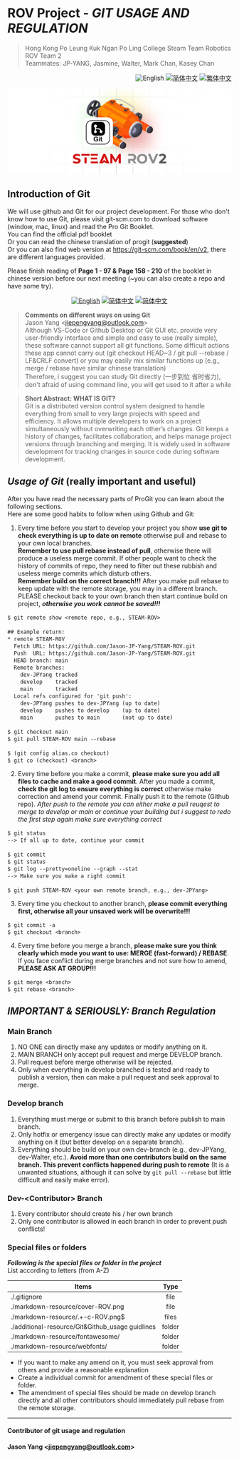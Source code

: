 # ROV Project - ***GIT USAGE AND REGULATION***
<link rel="stylesheet" type="text/css" href="./markdown-resource/fontawesome/all.min.css">
<link rel="stylesheet" type="text/css" href="./markdown-resource/fontawesome/fontawesome.min.css">
<link rel="stylesheet" type="text/css" href="./markdown-resource/fontawesome/brands.min.css">
<link rel="stylesheet" type="text/css" href="./markdown-resource/fontawesome/solid.min.css">
<link rel="stylesheet" type="text/css" href="./markdown-resource/fontawesome/regular.min.css">
<link rel="stylesheet" type="text/css" href="./markdown-resource/fontawesome/thin.min.css">
<link rel="stylesheet" type="text/css" href="./markdown-resource/fontawesome/light.min.css">
<link rel="stylesheet" type="text/css" href="./markdown-resource/fontawesome/duotone.min.css">
<link rel="stylesheet" type="text/css" href="./markdown-resource/fontawesome/sharp-solid.min.css">

> Hong Kong Po Leung Kuk Ngan Po Ling College Steam Team Robotics ROV Team 2 </br>
> Teammates: JP-YANG, Jasmine, Walter, Mark Chan, Kasey Chan
<div align="right">
<img src="https://img.shields.io/badge/-English-A31F34?style=for-the-badge" alt="English" />
<a title="zh-CN" href="./GIT-USAGE_zh-CN.md"><img src="https://img.shields.io/badge/-%E7%AE%80%E4%BD%93%E4%B8%AD%E6%96%87-545759?style=for-the-badge" alt="简体中文"></a>
<a title="zh-TW" href="./GIT-USAGE_zh-TW.md"><img src="https://img.shields.io/badge/-%E7%B9%81%E4%BD%93%E4%B8%AD%E6%96%87-545759?style=for-the-badge" alt="繁体中文"></a>
</div>  

![](./markdown-resource/git-c-ROV.png)
## Introduction of Git
We will use github and Git for our project development.
For those who don't know how to use Git, please visit git-scm.com to download software (window, mac, linux) and read the Pro Git Booklet. </br>
You can find the official pdf booklet</br>
Or you can read the chinese translation of progit (**suggested**) </br>
Or you can also find web version at https://git-scm.com/book/en/v2, there are different languages provided.

Please finish reading of **Page 1 - 97 & Page 158 - 210** of the booklet in chinese version before our next meeting (~you can also create a repo and have some try).

<div align="center">
<a title="zh-CN" href="./additional-resource/Git&Github_usage guidelines/Progit_V2.pdf"><img src="https://img.shields.io/badge/-Progit--english-545759?style=for-the-badge" alt="English" /></a>
<a title="zh-CN" href="./additional-resource/Git&Github_usage guidelines/Progit_V2_zh-CN.pdf"><img src="https://img.shields.io/badge/-progit--chinese简体中文-A31F34?style=for-the-badge" alt="简体中文"></a>
<a title="zh-CN" href="https://git-scm.com/book/en/v2"><img src="https://img.shields.io/badge/-progit--WEB VERSION-545759?style=for-the-badge" alt="简体中文"></a>
</div>

> **Comments on different ways on using Git** </br>
> Jason Yang \<jiepengyang@outlook.com> </br>
> Although VS-Code or Github Desktop or Git GUI etc. provide very user-friendly interface and simple and easy to use (really simple), these software cannot support all git functions. Some difficult actions these app cannot carry out (git checkout HEAD~3 / git pull --rebase / LF&CRLF convert) or you may easily mix similar functions up (e.g., merge / rebase have similar chinese translation) </br>
Therefore, i suggest you can study Git directly (一步到位 省时省力), don't afraid of using command line, you will get used to it after a while

> **Short Abstract: WHAT IS GIT?**</br>
> Git is a distributed version control system designed to handle everything from small to very large projects with speed and efficiency. It allows multiple developers to work on a project simultaneously without overwriting each other’s changes. Git keeps a history of changes, facilitates collaboration, and helps manage project versions through branching and merging. It is widely used in software development for tracking changes in source code during software development.

## ***Usage of Git*** (really important and useful)
After you have read the necessary parts of ProGit you can learn about the following sections. </br>
Here are some good habits to follow when using Github and Git:
1. Every time before you start to develop your project you show **use git to check everything is up to date on remote** otherwise pull and rebase to your own local branches. </br> 
**Remember to use pull rebase instead of pull**, otherwise there will produce a useless merge commit. If other people want to check the history of commits of repo, they need to filter out these rubbish and useless merge commits which disturb others. </br>
**Remember build on the correct branch!!!** After you make pull rebase to keep update with the remote storage, you may in a different branch. PLEASE checkout back to your own branch then start continue build on project, ***otherwise you work cannot be saved!!!***
``` 
$ git remote show <remote repo, e.g., STEAM-ROV>

## Example return:
* remote STEAM-ROV
  Fetch URL: https://github.com/Jason-JP-Yang/STEAM-ROV.git
  Push  URL: https://github.com/Jason-JP-Yang/STEAM-ROV.git
  HEAD branch: main
  Remote branches:
    dev-JPYang tracked
    develop    tracked
    main       tracked
  Local refs configured for 'git push':
    dev-JPYang pushes to dev-JPYang (up to date)
    develop    pushes to develop    (up to date)
    main       pushes to main       (not up to date)

$ git checkout main
$ git pull STEAM-ROV main --rebase

$ (git config alias.co checkout)
$ git co (checkout) <branch>
```
2. Every time before you make a commit, **please make sure you add all files to cache and make a good commit**. After you made a commit, **check the git log to ensure everything is correct** otherwise make correction and amend your commit. Finally push it to the remote (Github repo). *After push to the remote you can either make a pull reuqest to merge to develop or main or continue your building but i suggest to redo the first step again make sure everything correct*
```
$ git status
--> If all up to date, continue your commit

$ git commit
$ git status
$ git log --pretty=oneline --graph --stat
--> Make sure you make a right commit

$ git push STEAM-ROV <your own remote branch, e.g., dev-JPYang>
```
3. Every time you checkout to another branch, **please commit everything first, otherwise all your unsaved work will be overwrite!!!**
```
$ git commit -a
$ git checkout <branch>
```

4. Every time before you merge a branch, **please make sure you think clearly which mode you want to use: MERGE (fast-forward) / REBASE**. If you face conflict during merge branches and not sure how to amend, **PLEASE ASK AT GROUP!!!**
```
$ git merge <branch>
$ git rebase <branch>
```
## ***IMPORTANT & SERIOUSLY: Branch Regulation***
### Main Branch
1. NO ONE can directly make any updates or modify anything on it.
2. MAIN BRANCH only accept pull request and merge DEVELOP branch.
3. Pull request before merge otherwise will be rejected.
4. Only when everything in develop branched is tested and ready to publish a version, then can make a pull request and seek approval to merge.
### Develop branch
1. Everything must merge or submit to this branch before publish to main branch.
2. Only hotfix or emergency issue can directly make any updates or modify anything on it (but better develop on a separate branch).
3. Everything should be build on your own dev-branch (e.g., dev-JPYang, dev-Walter, etc.). **Avoid more than one contributors build on the same branch. This prevent conflicts happened during push to remote** (It is a unwanted situations, although it can solve by `git pull --rebase` but little difficult and easily make error).
### Dev-\<Contributor> Branch
1. Every contributor should create his / her own branch
2. Only one contributor is allowed in each branch in order to prevent push conflicts!
### Special files or folders
***Following is the special files or folder in the project***</br>
List according to letters (from A-Z)

| Items                                            |  Type  |
| ------------------------------------------------ | :----: |
| ./.gitignore                                     |  file  |
| ./markdown-resource/cover-ROV.png                |  file  |
| ./markdown-resource/.+-c-ROV\.png$               | files  |
| ./additional-resource/Git&Github_usage guidlines | folder |
| ./markdown-resource/fontawesome/                 | folder |
| ./markdown-resource/webfonts/                    | folder |
- If you want to make any amend on it, you must seek approval from others and provide a reasonable explanation
- Create a individual commit for amendment of these special files or folder. 
- The amendment of special files should be made on develop branch directly and all other contributors should immediately pull rebase from the remote storage. 
---
#### Contributor of git usage and regulation
**Jason Yang \<jiepengyang@outlook.com>**